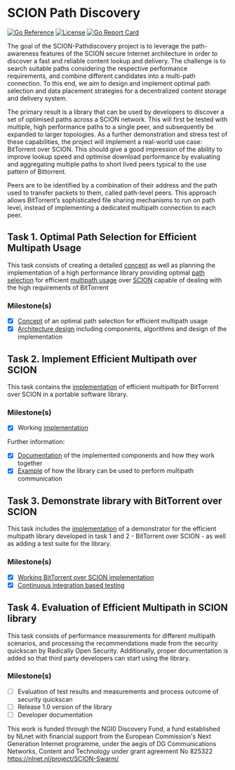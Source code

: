 # SCION Path Discovery
[![Go Reference](https://pkg.go.dev/badge/github.com/netsys-lab/scion-path-discovery.svg)](https://pkg.go.dev/github.com/netsys-lab/scion-path-discovery)
[![License](https://img.shields.io/github/license/netsys-lab/scion-path-discovery.svg?maxAge=2592000)](https://github.com/netsys-lab/scin-path-discovery/blob/master/LICENSE)
[![Go Report Card](https://goreportcard.com/badge/github.com/netsys-lab/scion-path-discovery)](https://goreportcard.com/report/github.com/netsys-lab/scion-path-discovery)


The goal of the SCION-Pathdiscovery project is to leverage the path-awareness features of the SCION secure Internet architecture in order to discover a fast and reliable content lookup and delivery. The challenge is to search suitable paths considering the respective performance requirements, and combine different candidates into a multi-path connection. To this end, we aim to design and implement optimal path selection and data placement strategies for a decentralized content storage and delivery system.

The primary result is a library that can be used by developers to discover a set of optimised paths across a SCION network. This will first be tested with multiple, high performance paths to a single peer, and subsequently be expanded to larger topologies. As a further demonstration and stress test of these capabilities, the project will implement a real-world use case: BitTorrent over SCION. This should give a good impression of the ability to improve lookup speed and optimise download performance by evaluating and aggregating multiple paths to short lived peers typical to the use pattern of Bittorrent.

Peers are to be identified by a combination of their address and the path used to transfer packets to them, called path-level peers. This approach allows BitTorrent’s sophisticated file sharing mechanisms to run on path level, instead of implementing a dedicated multipath connection to each peer.

## Task 1. Optimal Path Selection for Efficient Multipath Usage
This task consists of creating a detailed [concept](doc/path-selection.org) as well as planning the implementation of a high performance library providing optimal [path selection](https://pkg.go.dev/github.com/netsys-lab/scion-path-discovery/pathselection) for efficient [multipath usage](https://pkg.go.dev/github.com/netsys-lab/scion-path-discovery/api) over [SCION](https://www.scion-architecture.net) capable of dealing with the high requirements of BitTorrent

### Milestone(s)
- [x] [Concept](doc/path-selection.org) of an optimal path selection for efficient multipath usage
- [x] [Architecture design](https://pkg.go.dev/github.com/netsys-lab/scion-path-discovery#section-directories) including components, algorithms and design of the implementation

## Task 2. Implement Efficient Multipath over SCION
This task contains the [implementation](https://github.com/netsys-lab/scion-path-discovery/releases/tag/implementation) of efficient multipath for BitTorrent over SCION in a portable software library.

### Milestone(s)
- [x] Working [implementation](https://github.com/netsys-lab/scion-path-discovery/releases/tag/implementation) 

Further information:
- [x] [Documentation](doc/library.md) of the implemented components and how they work together
- [x] [Example](examples/mppingpong/main.go) of how the library can be used to perform multipath communication

## Task 3. Demonstrate library with BitTorrent over SCION
This task includes the [implementation](https://github.com/netsys-lab/bittorrent-over-scion/releases/tag/implementation) of a demonstrator for the efficient multipath library developed in task 1 and 2 - BitTorrent over SCION - as well as adding a test suite for the library.

### Milestone(s)
- [x] [Working BitTorrent over SCION implementation](https://github.com/netsys-lab/bittorrent-over-scion/releases/tag/implementation)
- [x] [Continuous integration based testing](https://github.com/netsys-lab/scion-path-discovery/actions/workflows/test.yml)

## Task 4. Evaluation of Efficient Multipath in SCION library
This task consists of performance measurements for different multipath scenarios, and processing the recommendations made from the security quickscan by Radically Open Security. Additionally, proper documentation is added so that third party developers can start using the library.

### Milestone(s)
- [ ] Evaluation of test results and measurements and process outcome of security quickscan
- [ ] Release 1.0 version of the library
- [ ] Developer documentation

This work is funded through the NGI0 Discovery Fund, a fund established by NLnet with financial support from the European Commission's Next Generation Internet programme, under the aegis of DG Communications Networks, Content and Technology under grant agreement No 825322 https://nlnet.nl/project/SCION-Swarm/
